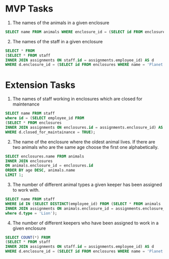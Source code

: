 # MVP Tasks
1) The names of the animals in a given enclosure
```sql
SELECT name FROM animals WHERE enclosure_id = (SELECT id FROM enclosures WHERE name = 'Bird Sanctuary');
```
2) The names of the staff in a given enclosure
```sql
SELECT * FROM
(SELECT * FROM staff 
INNER JOIN assignments ON staff.id = assignments.employee_id) AS d
WHERE d.enclosure_id = (SELECT id FROM enclosures WHERE name = 'Planet Of The Apes');
```

# Extension Tasks
1) The names of staff working in enclosures which are closed for maintenance
```sql
SELECT name FROM staff
where id = (SELECT employee_id FROM
(SELECT * FROM enclosures 
INNER JOIN assignments ON enclosures.id = assignments.enclosure_id) AS d
WHERE d.closed_for_maintainance = TRUE);
```
2) The name of the enclosure where the oldest animal lives. If there are two animals who are the same age choose the first one alphabetically.
```sql
SELECT enclosures.name FROM animals
INNER JOIN enclosures
ON animals.enclosure_id = enclosures.id
ORDER BY age DESC, animals.name
LIMIT 1;
```
3) The number of different animal types a given keeper has been assigned to work with.
```sql
SELECT name FROM staff
WHERE id IN (SELECT DISTINCT(employee_id) FROM (SELECT * FROM animals 
INNER JOIN assignments ON animals.enclosure_id = assignments.enclosure_id) AS d
where d.type = 'Lion');
```

4) The number of different keepers who have been assigned to work in a given enclosure
```sql
SELECT COUNT(*) FROM
(SELECT * FROM staff 
INNER JOIN assignments ON staff.id = assignments.employee_id) AS d
WHERE d.enclosure_id = (SELECT id FROM enclosures WHERE name = 'Planet Of The Apes');
```



